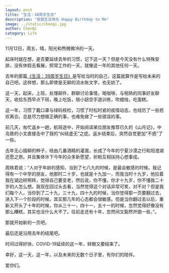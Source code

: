 ```yaml
---
layout: post
title: "生活：40周岁生日"
description: "祝我生日快乐 Happy Birthday to Me"
image: ../static/chenqi.jpg
author: ChenQi
category: Life
---
```


11月12日，周五，晴，阳光和煦微微冷的一天。

起床时就在想，是否要延续去年的习惯，记下这一天？但是今天没有什么特殊安排，没有休假去看展，照常工作的一天，就像这一年的其他任何一天。

去年的那篇[《生活：39周岁生日》](../39-year/)是写给当时的自己，这篇就算作是写给未来的自己吧。这样想，那么即使是无聊的流水账文字，也无妨了。

这一天，起床，上班，处理邮件，群聊讨论事情，喝咖啡，与相熟的同事好友聊天，收拾东西早点下班，晚上吃饭，陪小妞空手道训练，吹蜡烛，吃蛋糕。

这一年，习惯了戴口罩与绿码核检，习惯了时松时紧的疫情动态，也经历了一些悲欢离合。总是尽力想做正确的事，也难免做了一些错误的事。

前几天，匆忙返乡一趟，航班途中，开始阅读某位朋友推荐已久的《山月记》，中岛敦的小文直接击中了我的“纠结虚无”之症。返乡结束后，突然自觉更加“不惑”了一些。

去年无心插柳的种子，经由几番酒精的灌溉，长成了今年的宁夏沙漠之行和阳澄湖还愿之旅。并且集体许下今年的众多新愿望，祈盼互相扶持心想事成。

周轶君说：“人对于年龄的感知，当到了七八九的时候，是最会敏感的时候。我记得有一个中学的朋友，他那时二十岁，也就是十九加一，而我当时十九岁，他拉着我在湖边转啊转，觉得自己要变老，然后说，你不懂，你才十九岁，你不懂我二十岁的人怎么想。我现在回过头去看，当然觉得这个对话非常可笑，对不对？但是我们每个人，当你到了二十九，三十九，四十九的时候，当你觉得那一页要翻过去，进入下一个阶段的时候，其实那几年的心态都会很敏感。但是当你翻过去以后，重新又开头了十年的时候，你从三十一，四十一，五十一的时候，忽然觉得好像没有那么糟糕，其实也没什么大不了。往前走还有十年，忽然间又豁然开朗一些，”。

那就开始新的一页吧。

最后还是沿用去年的结尾吧。

时间过得好快，COVID-19延续的这一年，转眼又要结束了。

幸好，这一天，这一年，以及未来的无数个日子里，有你们的陪伴。

爱你们。
